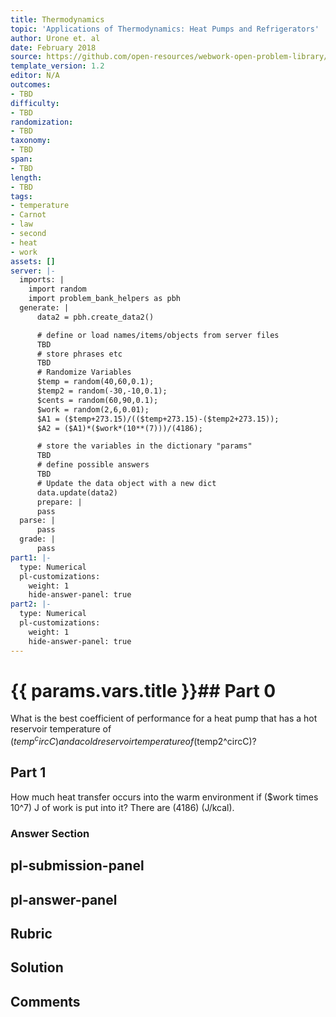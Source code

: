 ```yaml
---
title: Thermodynamics
topic: 'Applications of Thermodynamics: Heat Pumps and Refrigerators'
author: Urone et. al
date: February 2018
source: https://github.com/open-resources/webwork-open-problem-library/tree/master/Contrib/BrockPhysics/College_Physics_Urone/15.Thermodynamics/Applications_of_Thermodynamics_Heat_Pumps_and_Refrigerators/NU_U17-15-05-005.pg
template_version: 1.2
editor: N/A
outcomes:
- TBD
difficulty:
- TBD
randomization:
- TBD
taxonomy:
- TBD
span:
- TBD
length:
- TBD
tags:
- temperature
- Carnot
- law
- second
- heat
- work
assets: []
server: |-
  imports: |
    import random
    import problem_bank_helpers as pbh
  generate: |
      data2 = pbh.create_data2()

      # define or load names/items/objects from server files
      TBD
      # store phrases etc
      TBD
      # Randomize Variables
      $temp = random(40,60,0.1);
      $temp2 = random(-30,-10,0.1);
      $cents = random(60,90,0.1);
      $work = random(2,6,0.01);
      $A1 = ($temp+273.15)/(($temp+273.15)-($temp2+273.15));
      $A2 = ($A1)*($work*(10**(7)))/(4186);

      # store the variables in the dictionary "params"
      TBD
      # define possible answers
      TBD
      # Update the data object with a new dict
      data.update(data2)
      prepare: |
      pass
  parse: |
      pass
  grade: |
      pass
part1: |-
  type: Numerical
  pl-customizations:
    weight: 1
    hide-answer-panel: true
part2: |-
  type: Numerical
  pl-customizations:
    weight: 1
    hide-answer-panel: true
---
```


# {{ params.vars.title }}## Part 0 
What is the best coefficient of performance for a heat pump that has a hot reservoir temperature of ($temp^circC) and a cold reservoir temperature of ($temp2^circC)? 
## Part 1 
How much heat transfer occurs into the warm environment if ($work times 10^7) J of work is put into it? There are (4186) (J/kcal). 


### Answer Section 


## pl-submission-panel 


## pl-answer-panel 


## Rubric 


## Solution 


## Comments 


